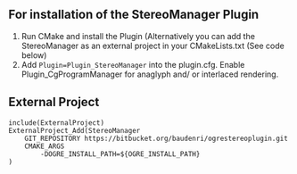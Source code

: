For installation of the StereoManager Plugin
--------------------------------------------

1. Run CMake and install the Plugin (Alternatively you can add the StereoManager as an external project in your CMakeLists.txt (See code below)
2. Add 
   `Plugin=Plugin_StereoManager`
   into the plugin.cfg. Enable Plugin_CgProgramManager for anaglyph and/ or interlaced rendering.

External Project 
----------------
```
include(ExternalProject)
ExternalProject_Add(StereoManager
	GIT_REPOSITORY https://bitbucket.org/baudenri/ogrestereoplugin.git
	CMAKE_ARGS 
		-DOGRE_INSTALL_PATH=${OGRE_INSTALL_PATH}
)
```
